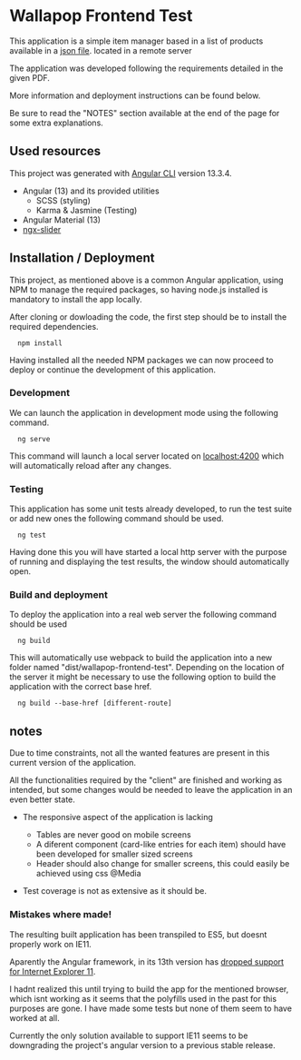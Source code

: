 # Wallapop Frontend Test

This application is a simple item manager based in a list of products available in a [json file](https://frontend-tech-test-data.s3.eu-west-1.amazonaws.com/items.json). located in a remote server

The application was developed following the requirements detailed in the given PDF.

More information and deployment instructions can be found below. 

Be sure to read the "NOTES" section available at the end of the page for some extra explanations.

## Used resources

This project was generated with [Angular CLI](https://github.com/angular/angular-cli) version 13.3.4.

- Angular (13) and its provided utilities
  - SCSS (styling)
  - Karma & Jasmine (Testing)
- Angular Material (13)
- [ngx-slider](https://angular-slider.github.io/ngx-slider/)

## Installation / Deployment

This project, as mentioned above is a common Angular application, using NPM to manage the required packages, so having node.js installed is mandatory to install the app locally.

After cloning or dowloading the code, the first step should be to install the required dependencies.

```
  npm install
```

Having installed all the needed NPM packages we can now proceed to deploy or continue the development of this application.

### Development

We can launch the application in development mode using the following command.

```
  ng serve
```
This command will launch a local server located on [localhost:4200](http://localhost:4200/) which will automatically reload after any changes.

### Testing

This application has some unit tests already developed, to run the test suite or add new ones the following command should be used.

```
  ng test
```
Having done this you will have started a local http server with the purpose of running and displaying the test results, the window should automatically open.

### Build and deployment

To deploy the application into a real web server the following command should be used

```
  ng build
```

This will automatically use webpack to build the application into a new folder named "dist/wallapop-frontend-test".
Depending on the location of the server it might be necessary to use the following option to build the application with the correct base href.

```
  ng build --base-href [different-route]
```

## notes

Due to time constraints, not all the wanted features are present in this current version of the application.

All the functionalities required by the "client" are finished and working as intended, but some changes would be needed to leave the application in an even better state.

- The responsive aspect of the application is lacking
  - Tables are never good on mobile screens
  - A diferent component (card-like entries for each item) should have been developed for smaller sized screens
  - Header should also change for smaller screens, this could easily be achieved using css @Media
  
- Test coverage is not as extensive as it should be.

### Mistakes where made!

The resulting built application has been transpiled to ES5, but doesnt properly work on IE11.

Aparently the Angular framework, in its 13th version has [dropped support for Internet Explorer 11](https://blog.angular.io/angular-v13-is-now-available-cce66f7bc296#:~:text=enabled%20by%20Ivy.-,End%20of%20IE11%20support,-We%20heard%20your).

I hadnt realized this until trying to build the app for the mentioned browser, which isnt working as it seems that the polyfills used in the past for this purposes are gone. I have made some tests but none of them seem to have worked at all.

Currently the only solution available to support IE11 seems to be downgrading the project's angular version to a previous stable release.
